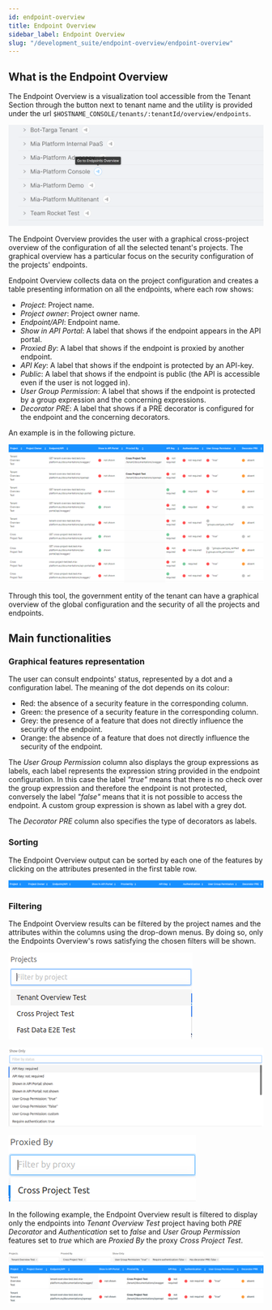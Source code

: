 ```yaml
---
id: endpoint-overview
title: Endpoint Overview
sidebar_label: Endpoint Overview
slug: "/development_suite/endpoint-overview/endpoint-overview"
---
```

## What is the Endpoint Overview

The Endpoint Overview is a visualization tool accessible from the Tenant Section through the button next to tenant name and the utility is provided under the url `$HOSTNAME_CONSOLE/tenants/:tenantId/overview/endpoints`.  

![Endpoints Overview BUtton](img/endpoints-overview-button.png)  

The Endpoint Overview provides the user with a graphical cross-project overview of the configuration of all the selected tenant's projects. The graphical overview has a particular focus on the security configuration of the projects' endpoints.  

Endpoint Overview collects data on the project configuration and creates a table presenting information on all the endpoints, where each row shows:
* *Project*: Project name.
* *Project owner*: Project owner name.
* *Endpoint/API*: Endpoint name.
* *Show in API Portal*: A label that shows if the endpoint appears in the API portal.
* *Proxied By*: A label that shows if the endpoint is proxied by another endpoint.
* *API Key*: A label that shows if the endpoint is protected by an API-key.
* *Public*: A label that shows if the endpoint is public (the API is accessible even if the user is not logged in).
* *User Group Permission*: A label that shows if the endpoint is protected by a group expression and the concerning expressions.
* *Decorator PRE*: A label that shows if a PRE decorator is configured for the endpoint and the concerning decorators.  

An example is in the following picture.

![Graphical features](img/graphical-features.png)  

Through this tool, the government entity of the tenant can have a graphical overview of the global configuration and the security of all the projects and endpoints.

## Main functionalities

### Graphical features representation

The user can consult endpoints' status, represented by a dot and a configuration label. The meaning of the dot depends on its colour:

* Red: the absence of a security feature in the corresponding column.
* Green: the presence of a security feature in the corresponding column.
* Grey: the presence of a feature that does not directly influence the security of the endpoint.
* Orange: the absence of a feature that does not directly influence the security of the endpoint.

The *User Group Permission* column also displays the group expressions as labels, each label represents the expression string provided in the endpoint configuration. In this case the label *"true"* means that there is no check over the group expression and therefore the endpoint is not protected, conversely the label *"false"* means that it is not possible to access the endpoint. A custom group expression is shown as label with a grey dot.  

The *Decorator PRE* column also specifies the type of decorators as labels.  

### Sorting

The Endpoint Overview output can be sorted by each one of the features by clicking on the attributes presented in the first table row.

![Sort](img/sort.png)

### Filtering

The Endpoint Overview results can be filtered by the project names and the attributes within the columns using the drop-down menus. By doing so, only the Endpoints Overview's rows satisfying the chosen filters will be shown.

![Project filter](img/project-name-filter.png)  

![Feature filter](img/feature-filter.png)  

![Proxy filter](img/proxy-filter.png)  

In the following example, the Endpoint Overview result is filtered to display only the endpoints into *Tenant Overview Test* project having both *PRE Decorator* and *Authentication* set to *false* and *User Group Permission* features set to *true* which are *Proxied By* the proxy *Cross Project Test*.  

![Filter](img/filter.png)  

